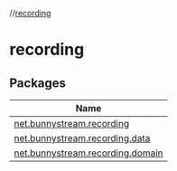 //[recording](index.md)

# recording

## Packages

| Name |
|---|
| [net.bunnystream.recording](recording/net.bunnystream.recording/index.md) |
| [net.bunnystream.recording.data](recording/net.bunnystream.recording.data/index.md) |
| [net.bunnystream.recording.domain](recording/net.bunnystream.recording.domain/index.md) |
